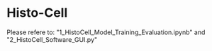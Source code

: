 # Histo-Cell
Please refere to:
"1_HistoCell_Model_Training_Evaluation.ipynb" and 
"2_HistoCell_Software_GUI.py"
